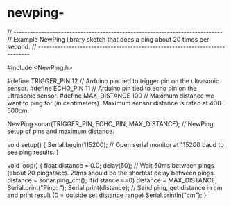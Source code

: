 # newping-

// ---------------------------------------------------------------------------
// Example NewPing library sketch that does a ping about 20 times per second.
// ---------------------------------------------------------------------------

#include <NewPing.h>

#define TRIGGER_PIN  12  // Arduino pin tied to trigger pin on the ultrasonic sensor.
#define ECHO_PIN     11  // Arduino pin tied to echo pin on the ultrasonic sensor.
#define MAX_DISTANCE 100 // Maximum distance we want to ping for (in centimeters). Maximum sensor distance is rated at 400-500cm.

NewPing sonar(TRIGGER_PIN, ECHO_PIN, MAX_DISTANCE); // NewPing setup of pins and maximum distance.

void setup() {
Serial.begin(115200); // Open serial monitor at 115200 baud to see ping results.
}

void loop() {
float distance = 0.0;
delay(50);                     // Wait 50ms between pings (about 20 pings/sec). 29ms should be the shortest delay between pings.
distance = sonar.ping_cm();
if(distance ==0) distance = MAX_DISTANCE;
Serial.print("Ping: ");
Serial.print(distance); // Send ping, get distance in cm and print result (0 = outside set distance range)
Serial.println("cm");
}

